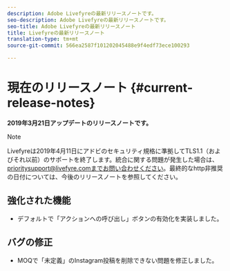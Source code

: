 ```yaml
---
description: Adobe Livefyreの最新リリースノートです。
seo-description: Adobe Livefyreの最新リリースノートです。
seo-title: Adobe Livefyreの最新リリースノート
title: Livefyreの最新リリースノート
translation-type: tm+mt
source-git-commit: 566ea2587f101202045488e9f4edf73ece100293

---
```



# 現在のリリースノート {#current-release-notes}

**2019年3月21日アップデートのリリースノートです。**

>[!NOTE]
>
>Livefyreは2019年4月11日にアドビのセキュリティ規格に準拠してTLS1.1（およびそれ以前）のサポートを終了します。統合に関する問題が発生した場合は、prioritysupport@livefyre.comまでお問い合わせください。最終的なhttp非推奨の日付については、今後のリリースノートを参照してください。

## 強化された機能

* デフォルトで「アクションへの呼び出し」ボタンの有効化を実装しました。


## バグの修正

* MOQで「未定義」のInstagram投稿を削除できない問題を修正しました。
